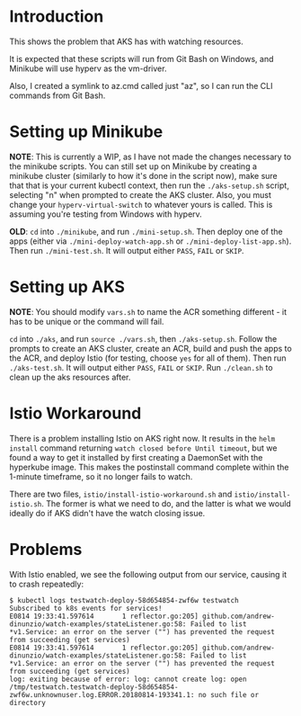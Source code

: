 # Introduction

This shows the problem that AKS has with watching resources.

It is expected that these scripts will run from Git Bash on Windows, and Minikube will use hyperv as the vm-driver.

Also, I created a symlink to az.cmd called just "az", so I can run the CLI commands from Git Bash.

# Setting up Minikube

**NOTE**: This is currently a WIP, as I have not made the changes necessary to the minikube scripts. You can still set up on Minikube by creating a minikube cluster (similarly to how it's done in the script now), make sure that that is your current kubectl context, then run the `./aks-setup.sh` script, selecting "n" when prompted to create the AKS cluster. Also, you must change your `hyperv-virtual-switch` to whatever yours is called. This is assuming you're testing from Windows with hyperv. 

**OLD**: `cd` into `./minikube`, and run `./mini-setup.sh`. Then deploy one of the apps (either via `./mini-deploy-watch-app.sh` or `./mini-deploy-list-app.sh`). Then run `./mini-test.sh`. It will output either `PASS`, `FAIL` or `SKIP`.

# Setting up AKS

**NOTE**: You should modify `vars.sh` to name the ACR something different - it has to be unique or the command will fail.

`cd` into `./aks`, and run `source ./vars.sh`, then `./aks-setup.sh`. Follow the prompts to create an AKS cluster, create an ACR, build and push the apps to the ACR, and deploy Istio (for testing, choose `yes` for all of them). Then run `./aks-test.sh`. It will output either `PASS`, `FAIL` or `SKIP`. Run `./clean.sh` to clean up the aks resources after.

# Istio Workaround

There is a problem installing Istio on AKS right now. It results in the `helm install` command returning `watch closed before Until timeout`, but we found a way to get it installed by first creating a DaemonSet with the hyperkube image. This makes the postinstall command complete within the 1-minute timeframe, so it no longer fails to watch.

There are two files, `istio/install-istio-workaround.sh` and `istio/install-istio.sh`. The former is what we need to do, and the latter is what we would ideally do if AKS didn't have the watch closing issue.

# Problems

With Istio enabled, we see the following output from our service, causing it to crash repeatedly:

```
$ kubectl logs testwatch-deploy-58d654854-zwf6w testwatch
Subscribed to k8s events for services!
E0814 19:33:41.597614       1 reflector.go:205] github.com/andrew-dinunzio/watch-examples/stateListener.go:58: Failed to list *v1.Service: an error on the server ("") has prevented the request from succeeding (get services)
E0814 19:33:41.597614       1 reflector.go:205] github.com/andrew-dinunzio/watch-examples/stateListener.go:58: Failed to list *v1.Service: an error on the server ("") has prevented the request from succeeding (get services)
log: exiting because of error: log: cannot create log: open /tmp/testwatch.testwatch-deploy-58d654854-zwf6w.unknownuser.log.ERROR.20180814-193341.1: no such file or directory
```
